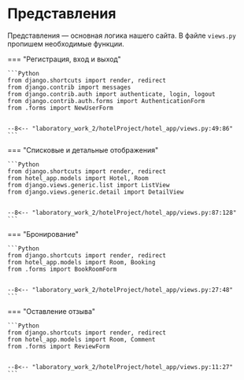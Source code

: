 # Представления

Представления — основная логика нашего сайта. В файле `views.py` пропишем необходимые функции.

=== "Регистрация, вход и выход"

    ```Python
    from django.shortcuts import render, redirect
    from django.contrib import messages
    from django.contrib.auth import authenticate, login, logout
    from django.contrib.auth.forms import AuthenticationForm
    from .forms import NewUserForm


    --8<-- "laboratory_work_2/hotelProject/hotel_app/views.py:49:86"
    ```

=== "Списковые и детальные отображения"

    ```Python
    from django.shortcuts import render, redirect
    from hotel_app.models import Hotel, Room
    from django.views.generic.list import ListView
    from django.views.generic.detail import DetailView


    --8<-- "laboratory_work_2/hotelProject/hotel_app/views.py:87:128"
    ```

=== "Бронирование"

    ```Python
    from django.shortcuts import render, redirect
    from hotel_app.models import Room, Booking
    from .forms import BookRoomForm


    --8<-- "laboratory_work_2/hotelProject/hotel_app/views.py:27:48"
    ```

=== "Оставление отзыва"

    ```Python
    from django.shortcuts import render, redirect
    from hotel_app.models import Room, Comment
    from .forms import ReviewForm


    --8<-- "laboratory_work_2/hotelProject/hotel_app/views.py:11:27"
    ```
